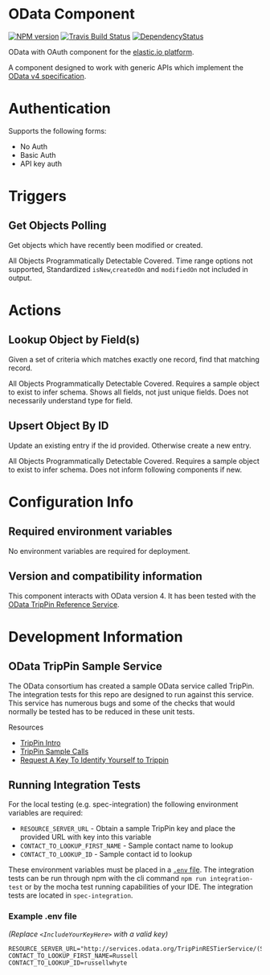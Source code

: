 # OData Component
[![NPM version][npm-image]][npm-url]
[![Travis Build Status][travis-image]][travis-url]
[![DependencyStatus][daviddm-image]][daviddm-url]

OData with OAuth component for the [elastic.io platform](http://www.elastic.io).

A component designed to work with generic APIs which implement the [OData v4
specification](http://www.odata.org).

# Authentication
Supports the following forms:
* No Auth
* Basic Auth
* API key auth

# Triggers
## Get Objects Polling 
Get objects which have recently been modified or created.

All Objects Programmatically Detectable Covered.  Time range options not
supported, Standardized `isNew`,`createdOn` and `modifiedOn` not included in
output.

# Actions
## Lookup Object by Field(s)
Given a set of criteria which matches exactly one record, find that matching record.

All Objects Programmatically Detectable Covered. Requires a sample object to
exist to infer schema. Shows all fields, not just unique fields.  Does not
necessarily understand type for field.

## Upsert Object By ID
Update an existing entry if the id provided.  Otherwise create a new entry.

All Objects Programmatically Detectable Covered. Requires a sample object to
exist to infer schema.  Does not inform following components if new.

# Configuration Info
## Required environment variables
No environment variables are required for deployment.

## Version and compatibility information
This component interacts with OData version 4.  It has been
tested with the [OData TripPin Reference Service](http://www.odata.org/odata-services/).

[npm-image]: https://badge.fury.io/js/odata-component.svg
[npm-url]: https://npmjs.org/package/odata-component
[travis-image]: https://travis-ci.org/elasticio/odata-component.svg?branch=master
[travis-url]: https://travis-ci.org/elasticio/odata-component
[daviddm-image]: https://david-dm.org/elasticio/odata-component.svg?theme=shields.io
[daviddm-url]: https://david-dm.org/elasticio/odata-component

# Development Information
## OData TripPin Sample Service
The OData consortium has created a sample OData service called TripPin.  The
integration tests for this repo are designed to run against this service.  This
service has numerous bugs and some of the checks that would normally be tested
has to be reduced in these unit tests.

Resources
* [TripPin Intro](http://www.odata.org/blog/trippin-new-odata-v4-sample-service/)
* [TripPin Sample Calls](http://www.odata.org/odata-services/)
* [Request A Key To Identify Yourself to Trippin](http://www.odata.org/odata-services/service-usages/request-key-tutorial/)

## Running Integration Tests
For the local testing (e.g. spec-integration) the following environment variables are required:
* `RESOURCE_SERVER_URL` - Obtain a sample TripPin key and place the provided URL with key into this variable
* `CONTACT_TO_LOOKUP_FIRST_NAME` - Sample contact name to lookup
* `CONTACT_TO_LOOKUP_ID` - Sample contact id to lookup

These environment variables must be placed in a [`.env`
file](https://www.npmjs.com/package/dotenv).  The integration tests can be run
through npm with the cli command `npm run integration-test` or by the mocha test
running capabilities of your IDE.  The integration tests are located in `spec-integration`.

### Example .env file
*(Replace `<IncludeYourKeyHere>` with a valid key)*
```
RESOURCE_SERVER_URL="http://services.odata.org/TripPinRESTierService/(S(<IncludeYourKeyHere>))/"
CONTACT_TO_LOOKUP_FIRST_NAME=Russell
CONTACT_TO_LOOKUP_ID=russellwhyte
```
